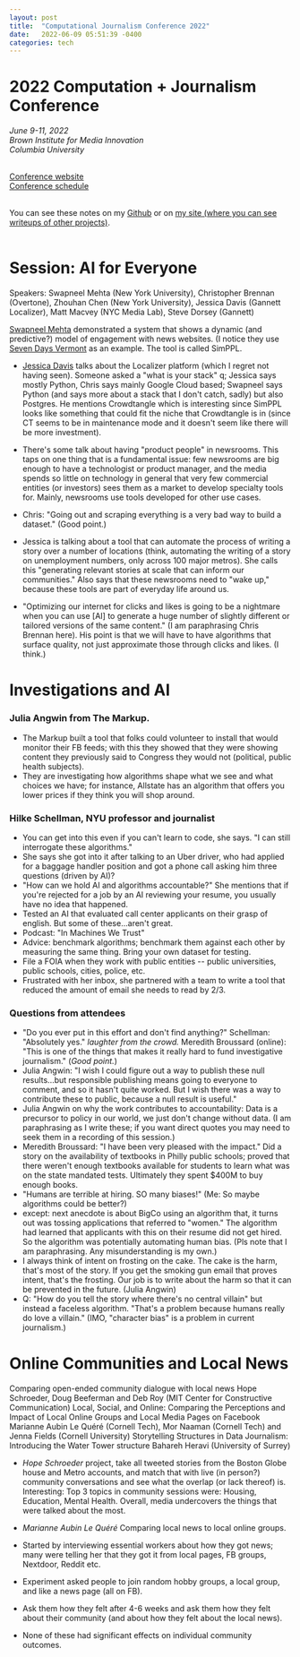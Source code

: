 ```yaml
---
layout: post
title:  "Computational Journalism Conference 2022"
date:   2022-06-09 05:51:39 -0400
categories: tech
---
```


# 2022 Computation + Journalism Conference <br>
*June 9-11, 2022<br>
Brown Institute for Media Innovation<br>
Columbia University*<br><br>

[Conference website](https://cj2022.brown.columbia.edu/)<br>
[Conference schedule](https://cj2022.brown.columbia.edu/schedule)<br><br>

You can see these notes on my [Github](https://github.com/lisawilliams/lisa/blob/gh-pages/_posts/2022-06-09-computational-journalism-conference-2022.markdown) or on [my site (where you can see writeups of other projects)](https://lisawilliams.github.io/lisa/tech/2022/06/09/computational-journalism-conference-2022.html). <br><br>

# Session: AI for Everyone

Speakers: Swapneel Mehta (New York University), Christopher Brennan (Overtone), Zhouhan Chen (New York University), Jessica Davis (Gannett Localizer), Matt Macvey (NYC Media Lab), Steve Dorsey (Gannett)

[Swapneel Mehta](https://twitter.com/swapneel_mehta) demonstrated a system that shows a dynamic (and predictive?) model of engagement with news websites. (I notice they use [Seven Days Vermont](https://sevendaysvt.com) as an example. The tool is called SimPPL. 

* [Jessica Davis]() talks about the Localizer platform (which I regret not having seen). Someone asked a "what is your stack" q; Jessica says mostly Python, Chris says mainly Google Cloud based; Swapneel says Python (and says more about a stack that I don't catch, sadly) but also Postgres. He mentions Crowdtangle which is interesting since SimPPL looks like something that could fit the niche that Crowdtangle is in (since CT seems to be in maintenance mode and it doesn't seem like there will be more investment). 

* There's some talk about having "product people" in newsrooms. This taps on one thing that is a fundamental issue: few newsrooms are big enough to have a technologist or product manager, and the media spends so little on technology in general that very few commercial entities (or investors) sees them as a market to develop specialty tools for.  Mainly, newsrooms use tools developed for other use cases. 

* Chris: "Going out and scraping everything is a very bad way to build a dataset." (Good point.)

* Jessica is talking about a tool that can automate the process of writing a story over a number of locations (think, automating the writing of a story on unemployment numbers, only across 100 major metros). She calls this "generating relevant stories at scale that can inform our communities." Also says that these newsrooms need to "wake up," because these tools are part of everyday life around us. 

* "Optimizing our internet for clicks and likes is going to be a nightmare when you can use [AI] to generate a huge number of slightly different or tailored versions of the same content." (I am paraphrasing Chris Brennan here). His point is that we will have to have algorithms that surface quality, not just approximate those through clicks and likes. (I think.)

# Investigations and AI 

### Julia Angwin from The Markup. 

* The Markup built a tool that folks could volunteer to install that would monitor their FB feeds; with this they showed that they were showing content they previously said to Congress they would not (political, public health subjects). 
* They are investigating how algorithms shape what we see and what choices we have; for instance, Allstate has an algorithm that offers you lower prices if they think you will shop around. 


### Hilke Schellman, NYU professor and journalist

* You can get into this even if you can't learn to code, she says. "I can still interrogate these algorithms."
* She says she got into it after talking to an Uber driver, who had applied for a baggage handler position and got a phone call asking him three questions (driven by AI)?
* "How can we hold AI and algorithms accountable?" She mentions that if you're rejected for a job by an AI reviewing your resume, you usually have no idea that happened. 
* Tested an AI that evaluated call center applicants on their grasp of english. But some of these...aren't great. 
* Podcast: "In Machines We Trust"
* Advice: benchmark algorithms; benchmark them against each other by measuring the same thing. Bring your own dataset for testing. 
* File a FOIA when they work with public entities -- public universities, public schools, cities, police, etc. 
* Frustrated with her inbox, she partnered with a team to write a tool that reduced the amount of email she needs to read by 2/3. 


### Questions from attendees 

* "Do you ever put in this effort and don't find anything?" Schellman: "Absolutely yes." *laughter from the crowd.* Meredith Broussard (online): "This is one of the things that makes it really hard to fund investigative journalism." (*Good point.*)
* Julia Angwin: "I wish I could figure out a way to publish these null results...but responsible publishing means going to everyone to comment, and so it hasn't quite worked. But I wish there was a way to contribute these to public, because a null result is useful."
* Julia Angwin on why the work contributes to accountability: Data is a precursor to policy in our world, we just don't change without data. (I am paraphrasing as I write these; if you want direct quotes you may need to seek them in a recording of this session.)
* Meredith Broussard: "I have been very pleased with the impact." Did a story on the availability of textbooks in Philly public schools; proved that there weren't enough textbooks available for students to learn what was on the state mandated tests. Ultimately they spent $400M to buy enough books. 
* "Humans are terrible at hiring. SO many biases!" (Me: So maybe algorithms could be better?)
* except: next anecdote is about BigCo using an algorithm that, it turns out was tossing applications that referred to "women." The algorithm had learned that applicants with this on their resume did not get hired. So the algorithm was potentially automating human bias. (Pls note that I am paraphrasing. Any misunderstanding is my own.)
* I always think of intent on frosting on the cake. The cake is the harm, that's most of the story. If you get the smoking gun email that proves intent, that's the frosting. Our job is to write about the harm so that it can be prevented in the future. (Julia Angwin)
* Q: "How do you tell the story where there's no central villain" but instead a faceless algorithm. "That's a problem because humans really do love a villain." (IMO, "character bias" is a problem in current journalism.)

# Online Communities and Local News

Comparing open-ended community dialogue with local news  Hope Schroeder, Doug Beeferman and Deb Roy (MIT Center for Constructive Communication)
Local, Social, and Online: Comparing the Perceptions and Impact of Local Online Groups and Local Media Pages on Facebook  Marianne Aubin Le Quéré (Cornell Tech), Mor Naaman (Cornell Tech) and Jenna Fields (Cornell University)
Storytelling Structures in Data Journalism: Introducing the Water Tower structure  Bahareh Heravi (University of Surrey)<br>

* *Hope Schroeder* project, take all tweeted stories from the Boston Globe house and Metro accounts, and match that with live (in person?) community conversations and see what the overlap (or lack thereof) is. Interesting: Top 3 topics in community sessions were: Housing, Education, Mental Health. Overall, media undercovers the things that were talked about the most. 

* *Marianne Aubin Le Quéré* Comparing local news to local online groups. 
* Started by interviewing essential workers about how they got news; many were telling her that they got it from local pages, FB groups, Nextdoor, Reddit etc. 
* Experiment asked people to join random hobby groups, a local group, and like a news page (all on FB). 
* Ask them how they felt after 4-6 weeks and ask them how they felt about their community (and about how they felt about the local news).
* None of these had significant effects on individual community outcomes. 

